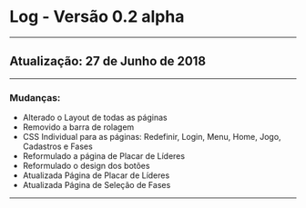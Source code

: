 # Log - Versão 0.2 alpha

---
## Atualização: 27 de Junho de 2018
---
### Mudanças:

+ Alterado o Layout de todas as páginas
+ Removido a barra de rolagem
+ CSS Individual para as páginas: Redefinir, Login, Menu, Home, Jogo, Cadastros e Fases
+ Reformulado a página de Placar de Líderes
+ Reformulado o design dos botões
+ Atualizada Página de Placar de Líderes
+ Atualizada Página de Seleção de Fases
---